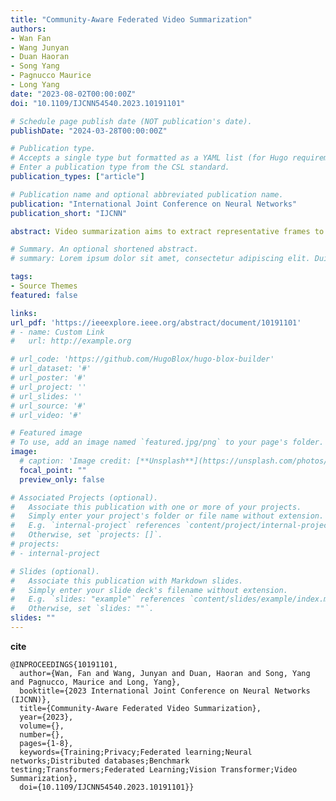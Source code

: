 ```yaml
---
title: "Community-Aware Federated Video Summarization"
authors:
- Wan Fan
- Wang Junyan
- Duan Haoran
- Song Yang
- Pagnucco Maurice
- Long Yang
date: "2023-08-02T00:00:00Z"
doi: "10.1109/IJCNN54540.2023.10191101"

# Schedule page publish date (NOT publication's date).
publishDate: "2024-03-28T00:00:00Z"

# Publication type.
# Accepts a single type but formatted as a YAML list (for Hugo requirements).
# Enter a publication type from the CSL standard.
publication_types: ["article"]

# Publication name and optional abbreviated publication name.
publication: "International Joint Conference on Neural Networks"
publication_short: "IJCNN"

abstract: Video summarization aims to extract representative frames to retain high-level information. Increasing concerns about privacy issues have been raised because conventional large-scale training requires users to upload video samples that may inevitably release sensitive information. In this paper, we thoroughly discuss the Federated Video Summarization problem, i.e., how to obtain a robust video summarization model when video data is distributed on private data islands. Our key contribution includes 1) We propose a fundamental Frame-Based aggregation method to video-related tasks, which differs from the sample-based aggregation in conventional FedAvg. 2) To mitigate the heterogeneous distribution due to community diversity, we propose the Community-Aware Clustering Federated Video Summarization Framework (CFed-VS) that clusters clients via a novel data-driven clustering approach. 3) We further tackle the challenging non-IID setting with a proposed Mixture Transformer, which manifests state-of-the-art performance via extensive quantitative and qualitative experiments on TVSum and SumMe datasets.

# Summary. An optional shortened abstract.
# summary: Lorem ipsum dolor sit amet, consectetur adipiscing elit. Duis posuere tellus ac convallis placerat. Proin tincidunt magna sed ex sollicitudin condimentum.

tags:
- Source Themes
featured: false

links:
url_pdf: 'https://ieeexplore.ieee.org/abstract/document/10191101'
# - name: Custom Link
#   url: http://example.org

# url_code: 'https://github.com/HugoBlox/hugo-blox-builder'
# url_dataset: '#'
# url_poster: '#'
# url_project: ''
# url_slides: ''
# url_source: '#'
# url_video: '#'

# Featured image
# To use, add an image named `featured.jpg/png` to your page's folder. 
image:
  # caption: 'Image credit: [**Unsplash**](https://unsplash.com/photos/s9CC2SKySJM)'
  focal_point: ""
  preview_only: false

# Associated Projects (optional).
#   Associate this publication with one or more of your projects.
#   Simply enter your project's folder or file name without extension.
#   E.g. `internal-project` references `content/project/internal-project/index.md`.
#   Otherwise, set `projects: []`.
# projects:
# - internal-project

# Slides (optional).
#   Associate this publication with Markdown slides.
#   Simply enter your slide deck's filename without extension.
#   E.g. `slides: "example"` references `content/slides/example/index.md`.
#   Otherwise, set `slides: ""`.
slides: ""
---
```


<!-- {{% callout note %}}
Create your slides in Markdown - click the *Slides* button to check out the example.
{{% /callout %}} -->

**cite** 
```
@INPROCEEDINGS{10191101,
  author={Wan, Fan and Wang, Junyan and Duan, Haoran and Song, Yang and Pagnucco, Maurice and Long, Yang},
  booktitle={2023 International Joint Conference on Neural Networks (IJCNN)}, 
  title={Community-Aware Federated Video Summarization}, 
  year={2023},
  volume={},
  number={},
  pages={1-8},
  keywords={Training;Privacy;Federated learning;Neural networks;Distributed databases;Benchmark testing;Transformers;Federated Learning;Vision Transformer;Video Summarization},
  doi={10.1109/IJCNN54540.2023.10191101}}
```


<!-- Add the publication's **full text** or **supplementary notes** here. You can use rich formatting such as including [code, math, and images](https://docs.hugoblox.com/content/writing-markdown-latex/). -->
